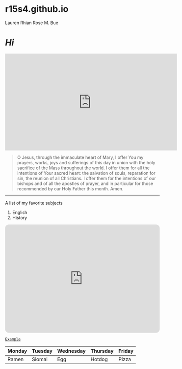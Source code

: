 # r15s4.github.io
Lauren Rhian Rose M. Bue

# *Hi*
<iframe width="560" height="315" src="https://www.youtube.com/embed/uyfsGc25kV4" title="YouTube video player" frameborder="0" allow="accelerometer; autoplay; clipboard-write; encrypted-media; gyroscope; picture-in-picture; web-share" allowfullscreen></iframe>

> O Jesus, through the immaculate heart of Mary, I offer You my prayers, works, joys and sufferings of this day in union with the holy sacrifice of the Mass throughout the world. I offer them for all the intentions of Your sacred heart: the salvation of souls, reparation for sin, the reunion of all Christians. I offer them for the intentions of our bishops and of all the apostles of prayer, and in particular for those recommended by our Holy Father this month. Amen.
---
A list of my favorite subjects
1. English
2. History 

<iframe style="border-radius:12px" src="https://open.spotify.com/embed/album/0WNkHjW1cw2jONYUQWS4bi?utm_source=generator" width="100%" height="352" frameBorder="0" allowfullscreen="" allow="autoplay; clipboard-write; encrypted-media; fullscreen; picture-in-picture" loading="lazy"></iframe>

[`Example`](https://www.example.com)

| Monday | Tuesday | Wednesday | Thursday | Friday|
|---------|---------|-----------|--------|--------|
| Ramen | Siomai | Egg | Hotdog | Pizza ||  
